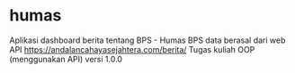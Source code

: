 # humas
Aplikasi dashboard berita tentang BPS - Humas BPS 
data berasal dari web API https://andalancahayasejahtera.com/berita/
Tugas kuliah OOP (menggunakan API)
versi 1.0.0
